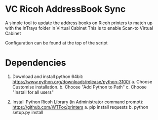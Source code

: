 # VC Ricoh AddressBook Sync

A simple tool to update the address books on Ricoh printers to match up with the InTrays folder in Virtual Cabinet
This is to enable Scan-to Virtual Cabinet

Configuration can be found at the top of the script

# Dependencies

1. Download and install python 64bit: 
https://www.python.org/downloads/release/python-3100/
a.	Choose Customise installation. 
b.	Choose "Add Python to Path"
c.	Choose "Install for all users"

2.	Install Python Ricoh Library (in Administrator command prompt):
https://github.com/WTFox/printers
a.	pip install requests
b.	python setup.py install
